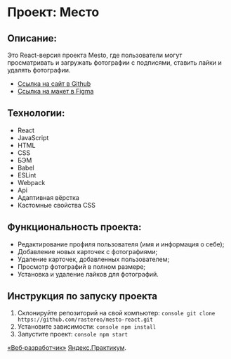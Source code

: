# Проект: Место

## Описание:
Это React-версия проекта Mesto, где пользователи могут просматривать и загружать фотографии с подписями, ставить лайки и удалять фотографии.

* [Ссылка на сайт в Github](https://rastereo.github.io/mesto-react/)
* [Ссылка на макет в Figma](https://www.figma.com/file/2cn9N9jSkmxD84oJik7xL7/JavaScript.-Sprint-4?node-id=0%3A1)

## Технологии:
* React
* JavaScript
* HTML
* CSS
* БЭМ
* Babel
* ESLint
* Webpack
* Api
* Адаптивная вёрстка
* Кастомные свойства CSS

## Функциональность проекта:
* Редактирование профиля пользователя (имя и информация о себе);
* Добавление новых карточек с фотографиями;
* Удаление карточек, добавленных пользователем;
* Просмотр фотографий в полном размере;
* Установка и удаление лайков для фотографий.

## Инструкция по запуску проекта
1. Склонируйте репозиторий на свой компьютер:
```console git clone https://github.com/rastereo/mesto-react.git```
2. Установите зависимости:
```console npm install```
3. Запустите проект:
```console npm start```

[«Веб‑разработчик»](https://practicum.yandex.ru/web/) [Яндекс.Практикум](https://practicum.yandex.ru/).
